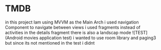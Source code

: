 # TMDB
in this project Iam using MVVM as the Main Arch
i used navigation Component to navigate between views 
i used fragments instead of activities 
in the details fragment there is also a landscap mode 
![TEST](Android movies application test)
i wanted to use room library and paging3 but since its not mentioned in the test i didnt 



